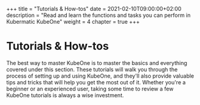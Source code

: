+++
title = "Tutorials & How-tos"
date = 2021-02-10T09:00:00+02:00
description = "Read and learn the functions and tasks you can perform in Kubermatic KubeOne"
weight = 4
chapter = true
+++

# Tutorials & How-tos

The best way to master KubeOne is to master the basics and everything covered under this section. These tutorials will walk you through the process of setting up and using KubeOne, and they'll also provide valuable tips and tricks that will help you get the most out of it. Whether you're a beginner or an experienced user, taking some time to review a few KubeOne tutorials is always a wise investment.
